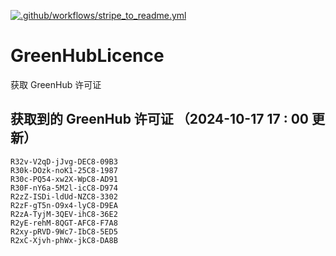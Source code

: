 [![.github/workflows/stripe_to_readme.yml](https://github.com/zjx-kimi/GreenHubLicence/actions/workflows/stripe_to_readme.yml/badge.svg)](https://github.com/zjx-kimi/GreenHubLicence/actions/workflows/stripe_to_readme.yml)
# GreenHubLicence
获取 GreenHub 许可证
## 获取到的 GreenHub 许可证 （2024-10-17 17 : 00 更新）
```
R32v-V2qD-jJvg-DEC8-09B3
R30k-DOzk-noK1-25C8-1987
R30c-PQ54-xw2X-WpC8-AD91
R30F-nY6a-5M2l-icC8-D974
R2zZ-ISDi-ldUd-NZC8-3302
R2zF-gT5n-O9x4-lyC8-D9EA
R2zA-TyjM-3QEV-ihC8-36E2
R2yE-rehM-8QGT-AFC8-F7A8
R2xy-pRVD-9Wc7-IbC8-5ED5
R2xC-Xjvh-phWx-jkC8-DA8B
```
